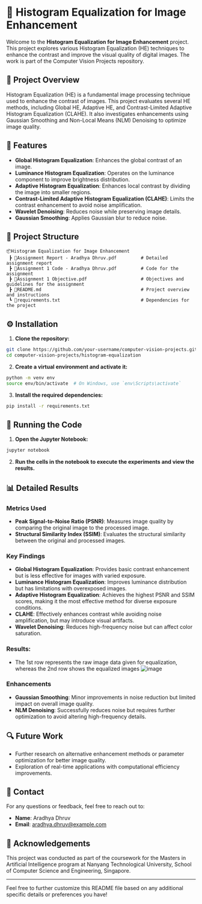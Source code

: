 # 📸 Histogram Equalization for Image Enhancement

Welcome to the **Histogram Equalization for Image Enhancement** project. This project explores various Histogram Equalization (HE) techniques to enhance the contrast and improve the visual quality of digital images. The work is part of the Computer Vision Projects repository.

## 📝 Project Overview

Histogram Equalization (HE) is a fundamental image processing technique used to enhance the contrast of images. This project evaluates several HE methods, including Global HE, Adaptive HE, and Contrast-Limited Adaptive Histogram Equalization (CLAHE). It also investigates enhancements using Gaussian Smoothing and Non-Local Means (NLM) Denoising to optimize image quality.

## 🌟 Features

- **Global Histogram Equalization**: Enhances the global contrast of an image.
- **Luminance Histogram Equalization**: Operates on the luminance component to improve brightness distribution.
- **Adaptive Histogram Equalization**: Enhances local contrast by dividing the image into smaller regions.
- **Contrast-Limited Adaptive Histogram Equalization (CLAHE)**: Limits the contrast enhancement to avoid noise amplification.
- **Wavelet Denoising**: Reduces noise while preserving image details.
- **Gaussian Smoothing**: Applies Gaussian blur to reduce noise.

## 📂 Project Structure

```
📦Histogram Equalization for Image Enhancement
 ┣ 📜Assignment Report - Aradhya Dhruv.pdf         # Detailed assignment report
 ┣ 📜Assignment 1 Code - Aradhya Dhruv.pdf         # Code for the assignment
 ┣ 📜Assignment 1 Objective.pdf                    # Objectives and guidelines for the assignment
 ┣ 📜README.md                                     # Project overview and instructions
 ┗ 📜requirements.txt                              # Dependencies for the project
```

## ⚙️ Installation

1. **Clone the repository:**

```bash
git clone https://github.com/your-username/computer-vision-projects.git
cd computer-vision-projects/histogram-equalization
```

2. **Create a virtual environment and activate it:**

```bash
python -m venv env
source env/bin/activate  # On Windows, use `env\Scripts\activate`
```

3. **Install the required dependencies:**

```bash
pip install -r requirements.txt
```

## 🚀 Running the Code

1. **Open the Jupyter Notebook:**

```bash
jupyter notebook
```

2. **Run the cells in the notebook to execute the experiments and view the results.**

## 📊 Detailed Results

### Metrics Used

- **Peak Signal-to-Noise Ratio (PSNR)**: Measures image quality by comparing the original image to the processed image.
- **Structural Similarity Index (SSIM)**: Evaluates the structural similarity between the original and processed images.

### Key Findings

- **Global Histogram Equalization**: Provides basic contrast enhancement but is less effective for images with varied exposure.
- **Luminance Histogram Equalization**: Improves luminance distribution but has limitations with overexposed images.
- **Adaptive Histogram Equalization**: Achieves the highest PSNR and SSIM scores, making it the most effective method for diverse exposure conditions.
- **CLAHE**: Effectively enhances contrast while avoiding noise amplification, but may introduce visual artifacts.
- **Wavelet Denoising**: Reduces high-frequency noise but can affect color saturation.

### Results:
- The 1st row represents the raw image data given for equalization, whereas the 2nd row shows the equalized images
![image](https://github.com/user-attachments/assets/f18ca2f3-baba-4d9a-8c6a-eb4e6f98a158)

### Enhancements

- **Gaussian Smoothing**: Minor improvements in noise reduction but limited impact on overall image quality.
- **NLM Denoising**: Successfully reduces noise but requires further optimization to avoid altering high-frequency details.

## 🔍 Future Work

- Further research on alternative enhancement methods or parameter optimization for better image quality.
- Exploration of real-time applications with computational efficiency improvements.

## 📧 Contact

For any questions or feedback, feel free to reach out to:

- **Name**: Aradhya Dhruv
- **Email**: aradhya.dhruv@example.com

## 📝 Acknowledgements

This project was conducted as part of the coursework for the Masters in Artificial Intelligence program at Nanyang Technological University, School of Computer Science and Engineering, Singapore.

---

Feel free to further customize this README file based on any additional specific details or preferences you have!
